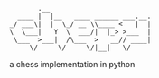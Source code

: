 ```
       .__                         
  ____ |  |__   ____ ______ ___.__.
_/ ___\|  |  \_/ __ \\____ <   |  |
\  \___|   Y  \  ___/|  |_> >___  |
 \___  >___|  /\___  >   __// ____|
     \/     \/     \/|__|   \/ 
```
a chess implementation in python
